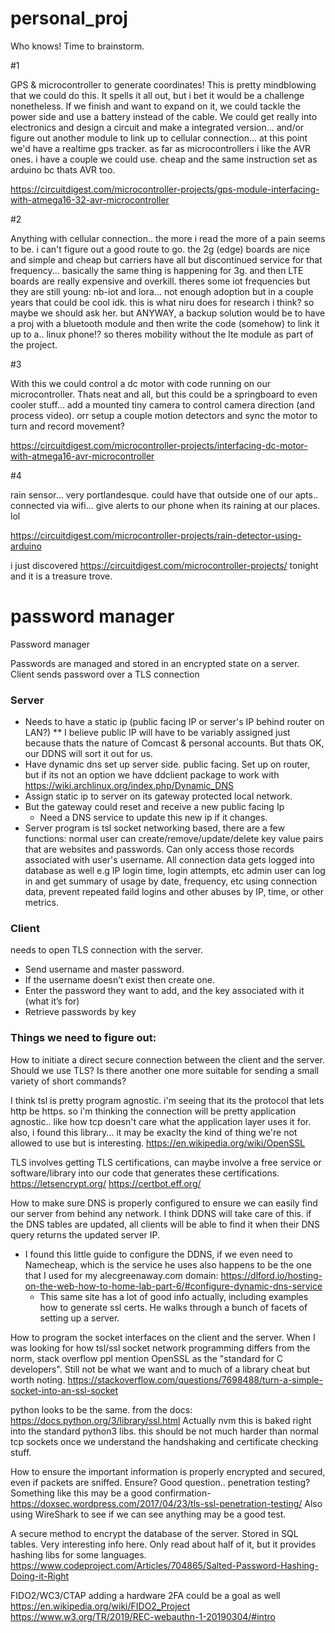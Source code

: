# personal_proj
Who knows! Time to brainstorm.

#1

GPS & microcontroller to generate coordinates!
This is pretty mindblowing that we could do this. It spells it all out, but i bet it would be a challenge nonetheless. If we finish and want to expand on it, we could tackle the power side and use a battery instead of the cable. We could get really into electronics and design a circuit and make a integrated version... and/or figure out another module to link up to cellular connection... at this point we'd have a realtime gps tracker. as far as microcontrollers i like the AVR ones. i have a couple we could use. cheap and the same instruction set as arduino bc thats AVR too.

https://circuitdigest.com/microcontroller-projects/gps-module-interfacing-with-atmega16-32-avr-microcontroller

#2

Anything with cellular connection.. the more i read the more of a pain seems to be. i can't figure out a good route to go. the 2g (edge) boards are nice and simple and cheap but carriers have all but discontinued service for that frequency... basically the same thing is happening for 3g. and then LTE boards are really expensive and overkill. theres some iot frequencies but they are still young: nb-iot and lora... not enough adoption but in a couple years that could be cool idk. this is what niru does for research i think? so maybe we should ask her. but ANYWAY, a backup solution would be to have a proj with a bluetooth module and then write the code (somehow) to link it up to a.. linux phone!? so theres mobility without the lte module as part of the project.

#3

With this we could control a dc motor with code running on our microcontroller. Thats neat and all, but this could be a springboard to even cooler stuff... add a mounted tiny camera to control camera direction (and process video). orr setup a couple motion detectors and sync the motor to turn and record movement?

https://circuitdigest.com/microcontroller-projects/interfacing-dc-motor-with-atmega16-avr-microcontroller

#4

rain sensor... very portlandesque. could have that outside one of our apts.. connected via wifi... give alerts to our phone when its raining at our places. lol

https://circuitdigest.com/microcontroller-projects/rain-detector-using-arduino

i just discovered https://circuitdigest.com/microcontroller-projects/ tonight and it is a treasure trove.


# password manager
Password manager

Passwords are managed and stored in an encrypted state on a server.
Client sends password over a TLS connection
### Server
 - Needs to have a static ip (public facing IP or server's IP behind router on LAN?)
 	** I believe public IP will have to be variably assigned just because thats the nature of Comcast & personal accounts. But thats OK, our DDNS will sort it out for us.
 - Have dynamic dns set up server side. public facing.
 	Set up on router, but if its not an option we have ddclient package to work with
 	https://wiki.archlinux.org/index.php/Dynamic_DNS
 - Assign static ip to server on its gateway protected local network.
 - But the gateway could reset and receive a new public facing Ip
    - Need a DNS service to update this new ip if it changes.
 - Server program is tsl socket networking based, there are a few functions: normal user can create/remove/update/delete key value pairs that are websites and passwords. Can only access those records associated with user's username.
  	All connection data gets logged into database as well e.g IP login time, login attempts, etc
 	admin user can log in and get summary of usage by date, frequency, etc
 	using connection data, prevent repeated faild logins and other abuses by IP, time, or other metrics.
### Client
needs to open TLS connection with the server.
  - Send username and master password.
  - If the username doesn’t exist then create one.
  - Enter the password they want to add, and the key associated with it (what it’s for)
  - Retrieve passwords by key

### Things we need to figure out:
How to initiate a direct secure connection between the client and the server. Should we use TLS? Is there another one more suitable for sending a small variety of short commands?

I think tsl is pretty program agnostic. i'm seeing that its the protocol that lets http be https. so i'm thinking the connection will be pretty application agnostic.. like how tcp doesn't care what the application layer uses it for. also, i found this library... it may be exaclty the kind of thing we're not allowed to use but is interesting.
https://en.wikipedia.org/wiki/OpenSSL

TLS involves getting TLS certifications, can maybe involve a free service or software/library into our code that generates these certifications.
https://letsencrypt.org/
https://certbot.eff.org/

How to make sure DNS is properly configured to ensure we can easily find our server from behind any network.
I think DDNS will take care of this. if the DNS tables are updated, all clients will be able to find it when their DNS query returns the updated server IP.
- I found this little guide to configure the DDNS, if we even need to Namecheap, which is the service he uses also happens to be the one that I used for my alecgreenaway.com domain: https://dlford.io/hosting-on-the-web-how-to-home-lab-part-6/#configure-dynamic-dns-service
  - This same site has a lot of good info actually, including examples how to generate ssl certs. He walks through a bunch of facets of setting up a server.

How to program the socket interfaces on the client and the server.
When I was looking for how tsl/ssl socket network programming differs from the norm, stack overflow ppl mention OpenSSL as the "standard for C developers". Still not be what we want and to much of a library cheat but worth noting.
https://stackoverflow.com/questions/7698488/turn-a-simple-socket-into-an-ssl-socket

python looks to be the same. from the docs:
https://docs.python.org/3/library/ssl.html
Actually nvm this is baked right into the standard python3 libs. this should be not much harder than normal tcp sockets once we understand the handshaking and certificate checking stuff.

How to ensure the important information is properly encrypted and secured, even if packets are sniffed.
Ensure? Good question.. penetration testing? Something like this may be a good confirmation-
https://doxsec.wordpress.com/2017/04/23/tls-ssl-penetration-testing/
Also using WireShark to see if we can see anything may be a good test.

A secure method to encrypt the database of the server. Stored in SQL tables.
Very interesting info here. Only read about half of it, but it provides hashing libs for
some languages.
https://www.codeproject.com/Articles/704865/Salted-Password-Hashing-Doing-it-Right

FIDO2/WC3/CTAP
adding a hardware 2FA could be a goal as well
https://en.wikipedia.org/wiki/FIDO2_Project
https://www.w3.org/TR/2019/REC-webauthn-1-20190304/#intro
